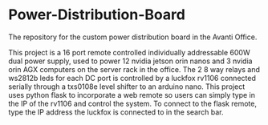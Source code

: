 # Power-Distribution-Board
The repository for the custom power distribution board in the Avanti Office.

This project is a 16 port remote controlled individually addressable 600W dual power supply, used to power 12 nvidia jetson orin nanos and 3 nvidia orin AGX computers on the server rack in the office. The 2 8 way relays and ws2812b leds for each DC port is controlled by a luckfox rv1106 connected serially through a txs0108e level shifter to an arduino nano. This project uses python flask to incorporate a web remote so users can simply type in the IP of the rv1106 and control the system. To connect to the flask remote, type the IP address the luckfox is connected to in the search bar. 
